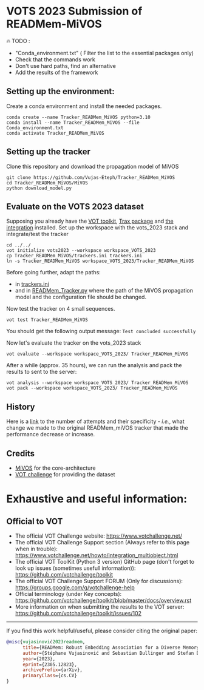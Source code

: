 # VOTS 2023 Submission of READMem-MiVOS

:fire: TODO : 
- "Conda_environment.txt" ( Filter the list to the essential packages only)
- Check that the commands work
- Don't use hard paths, find an alternative
- Add the results of the framework

## Setting up the environment:
Create a conda environment and install the needed packages.

```console
conda create --name Tracker_READMem_MiVOS python=3.10
conda install --name Tracker_READMem_MiVOS --file Conda_environment.txt
conda activate Tracker_READMem_MiVOS
```

## Setting up the tracker
Clone this repository and download the propagation model of MiVOS
```console
git clone https://github.com/Vujas-Eteph/Tracker_READMem_MiVOS
cd Tracker_READMem_MiVOS/MiVOS
python download_model.py
```

## Evaluate on the VOTS 2023 dataset
Supposing you already have the [VOT toolkit](https://votchallenge.net/howto/overview.html), [Trax package](https://github.com/votchallenge/trax) and [the integration](https://github.com/votchallenge/integration) installed.
Set up the workspace with the vots_2023 stack and integrate/test the tracker

```console
cd ../../
vot initialize vots2023 --workspace workspace_VOTS_2023
cp Tracker_READMem_MiVOS/trackers.ini trackers.ini
ln -s Tracker_READMem_MiVOS workspace_VOTS_2023/Tracker_READMem_MiVOS
```
Before going further, adapt the paths:
- in [trackers.ini](https://github.com/Vujas-Eteph/Tracker_READMem_MiVOS/blob/9d7143069f4d1c6038b48b4617246f093ebfc85a/trackers.ini#L14)
- and in [READMem_Tracker.py](https://github.com/Vujas-Eteph/Tracker_READMem_MiVOS/blob/9d7143069f4d1c6038b48b4617246f093ebfc85a/READMem_Tracker.py#LL27C1-L30C123) where  the path of the MiVOS propagation model and the configuration file should be changed.

Now test the tracker on 4 small sequences.
```console
vot test Tracker_READMem_MiVOS
```
You should get the following output message: ```Test concluded successfully```

Now let's evaluate the tracker on the vots_2023 stack
```console
vot evaluate --workspace workspace_VOTS_2023/ Tracker_READMem_MiVOS
```

After a while (approx. 35 hours), we can run the analysis and pack the results to sent to the server:
```console
vot analysis --workspace workspace_VOTS_2023/ Tracker_READMem_MiVOS
vot pack --workspace workspace_VOTS_2023/ Tracker_READMem_MiVOS
```

## History
Here is a [link](https://github.com/Vujas-Eteph/Tracker_READMem_MiVOS/blob/main/History.md) to the number of attempts and their specificity - *i.e.*, what change we made to the original READMem_miVOS tracker that made the performance decrease or increase.

## Credits
- [MiVOS](https://github.com/hkchengrex/MiVOS) for the core-architecture 
- [VOT challenge](https://www.votchallenge.net/) for providing the dataset

# Exhaustive and useful information:
## Official to VOT
- The official VOT Challenge website: https://www.votchallenge.net/
- The official VOT Challenge Support section (Always refer to this page when in trouble): https://www.votchallenge.net/howto/integration_multiobject.html
- The official VOT ToolKit (Python 3 version) GitHub page (don't forget to look up issues (sometimes usefull information)): https://github.com/votchallenge/toolkit 
- The official VOT Challenge Support FORUM (Only for discussions): https://groups.google.com/g/votchallenge-help
- Official terminology (under Key concepts): https://github.com/votchallenge/toolkit/blob/master/docs/overview.rst
- More information on when submitting the results to the VOT server: https://github.com/votchallenge/toolkit/issues/102

--------

If you find this work helpful/useful, please consider citing the original paper:
```bibtex
@misc{vujasinović2023readmem,
      title={READMem: Robust Embedding Association for a Diverse Memory in Unconstrained Video Object Segmentation}, 
      author={Stéphane Vujasinović and Sebastian Bullinger and Stefan Becker and Norbert Scherer-Negenborn and Michael Arens and Rainer Stiefelhagen},
      year={2023},
      eprint={2305.12823},
      archivePrefix={arXiv},
      primaryClass={cs.CV}
}
```
<br clear="left"/>


